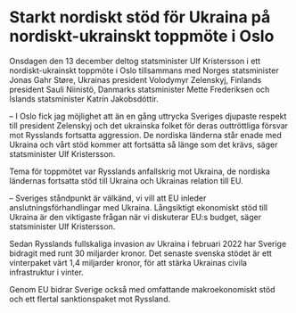 # Starkt nordiskt stöd för Ukraina på nordiskt-ukrainskt toppmöte i Oslo

Onsdagen den 13 december deltog statsminister Ulf Kristersson i ett nordiskt\-ukrainskt toppmöte i Oslo tillsammans med Norges statsminister Jonas Gahr Støre, Ukrainas president Volodymyr Zelenskyj, Finlands president Sauli Niinistö, Danmarks statsminister Mette Frederiksen och Islands statsminister Katrín Jakobsdóttir.


– I Oslo fick jag möjlighet att än en gång uttrycka Sveriges djupaste respekt till president Zelenskyj och det ukrainska folket för deras outtröttliga försvar mot Rysslands fortsatta aggression. De nordiska länderna står enade med Ukraina och vårt stöd kommer att fortsätta så länge som det krävs, säger statsminister Ulf Kristersson.

Tema för toppmötet var Rysslands anfallskrig mot Ukraina, de nordiska ländernas fortsatta stöd till Ukraina och Ukrainas relation till EU.

– Sveriges ståndpunkt är välkänd, vi vill att EU inleder anslutningsförhandlingar med Ukraina. Långsiktigt ekonomiskt stöd till Ukraina är den viktigaste frågan när vi diskuterar EU:s budget, säger statsminister Ulf Kristersson.

Sedan Rysslands fullskaliga invasion av Ukraina i februari 2022 har Sverige bidragit med runt 30 miljarder kronor. Det senaste svenska stödet är ett vinterpaket värt 1,4 miljarder kronor, för att stärka Ukrainas civila infrastruktur i vinter.

Genom EU bidrar Sverige också med omfattande makroekonomiskt stöd och ett flertal sanktionspaket mot Ryssland.
